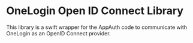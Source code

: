 # OneLogin Open ID Connect Library

This library is a swift wrapper for the AppAuth code to communicate with OneLogin as an OpenID Connect provider.  
